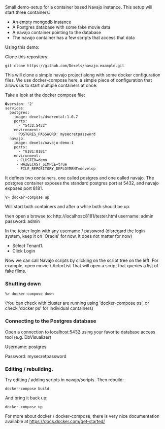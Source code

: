 Small demo-setup for a container based Navajo instance.
This setup will start three containers:

- An empty mongodb instance
- A Postgres database with some fake movie data
- A navajo container pointing to the database
- The navajo container has a few scripts that access that data

Using this demo:

Clone this repository:

```
git clone https://github.com/Dexels/navajo.example.git
```

This will clone a simple navajo project along with some docker configuration files.
We use docker-compose here, a simple piece of configuration that allows us to start multiple containers at once:

Take a look at the docker compose file:

```
�version: '2'
services:
  postgres:
    image: dexels/dvdrental:1.0.7
    ports:
      - "5432:5432"
    environment:
      POSTGRES_PASSWORD: mysecretpassword
  navajo:
    image: dexels/navajo-demo:1
    ports:
      - "8181:8181"
    environment:
     - CLUSTER=demo
     - HAZELCAST_SIMPLE=true
     - FILE_REPOSITORY_DEPLOYMENT=develop
```

It defines two containers, one called postgres and one called navajo. The postgres container exposes the standard postgres port at 5432, and navajo
exposes port 8181.

```
%> docker-compose up
```

Will start both containers and after a while both should be up.

then open a browse to:
http://localhost:8181/tester.html
username: admin password: admin

In the tester login with any username / password (disregard the login system, keep it on 'Oracle' for now, it does not matter for now)

- Select Tenant1.
- Click Login

Now we can call Navajo scripts by clicking on the script tree on the left.
For example, open movie / ActorList
That will open a script that queries a list of fake films.

### Shutting down

```
%> docker-compose down
```

(You can check with cluster are running using 'docker-compose ps', or check 'docker ps' for individual containers)

### Connecting to the Postgres database

Open a connection to localhost:5432 using your favorite database access tool (e.g. DbVisualizer)

Username: postgres 

Password: mysecretpassword

### Editing / rebuilding.

Try editing / adding scripts in navajo/scripts.
Then rebuild:

```
docker-compose build
```

And bring it back up:

```
docker-compose up
```

For more about docker / docker-compose, there is very nice documentation available at
https://docs.docker.com/get-started/
